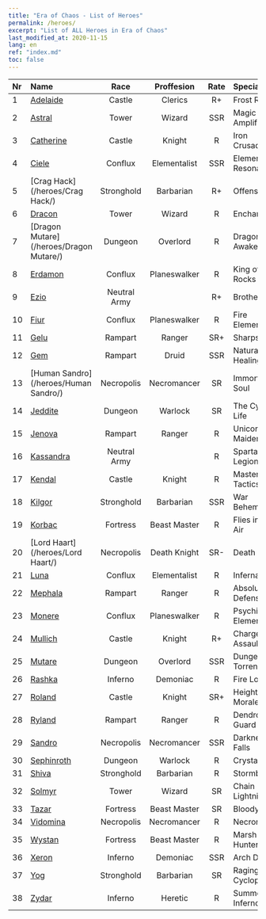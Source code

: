 ```yaml
---
title: "Era of Chaos - List of Heroes"
permalink: /heroes/
excerpt: "List of ALL Heroes in Era of Chaos"
last_modified_at: 2020-11-15
lang: en
ref: "index.md"
toc: false
---
```

  | Nr |    Name    |  Race   |  Proffesion   |  Rate  |    Specialty     |
  |:---|:-----------|:-------:|:-------------:|:------:|:-----------------|
  | 1 | [Adelaide](/heroes/Adelaide/) | Castle | Clerics | R+ |  Frost Ring  |
  | 2 | [Astral](/heroes/Astral/) | Tower | Wizard | SSR |  Magic Amplification  |
  | 3 | [Catherine](/heroes/Catherine/) | Castle | Knight | R |  Iron Crusader  |
  | 4 | [Ciele](/heroes/Ciele/) | Conflux | Elementalist | SSR |  Elemental Resonance  |
  | 5 | [Crag Hack](/heroes/Crag Hack/) | Stronghold | Barbarian | R+ |  Offense  |
  | 6 | [Dracon](/heroes/Dracon/) | Tower | Wizard | R |  Enchanter  |
  | 7 | [Dragon Mutare](/heroes/Dragon Mutare/) | Dungeon | Overlord | R |  Dragon Awakes  |
  | 8 | [Erdamon](/heroes/Erdamon/) | Conflux | Planeswalker | R |  King of Rocks  |
  | 9 | [Ezio](/heroes/Ezio/) | Neutral Army |  | R+ |  Brotherhood  |
  | 10 | [Fiur](/heroes/Fiur/) | Conflux | Planeswalker | R |  Fire Elemental  |
  | 11 | [Gelu](/heroes/Gelu/) | Rampart | Ranger | SR+ |  Sharpshooter  |
  | 12 | [Gem](/heroes/Gem/) | Rampart | Druid | SSR |  Natural Healing  |
  | 13 | [Human Sandro](/heroes/Human Sandro/) | Necropolis | Necromancer | SR |  Immortal Soul  |
  | 14 | [Jeddite](/heroes/Jeddite/) | Dungeon | Warlock | SR |  The Cycle of Life  |
  | 15 | [Jenova](/heroes/Jenova/) | Rampart | Ranger | R |  Unicorn Maiden  |
  | 16 | [Kassandra](/heroes/Kassandra/) | Neutral Army |  | R |  Spartan Legion  |
  | 17 | [Kendal](/heroes/Kendal/) | Castle | Knight | R |  Master of Tactics  |
  | 18 | [Kilgor](/heroes/Kilgor/) | Stronghold | Barbarian | SSR |  War Behemoth  |
  | 19 | [Korbac](/heroes/Korbac/) | Fortress | Beast Master | R |  Flies in the Air  |
  | 20 | [Lord Haart](/heroes/Lord Haart/) | Necropolis | Death Knight | SR- |  Death Knight  |
  | 21 | [Luna](/heroes/Luna/) | Conflux | Elementalist | R |  Infernal Wall  |
  | 22 | [Mephala](/heroes/Mephala/) | Rampart | Ranger | R |  Absolute Defense  |
  | 23 | [Monere](/heroes/Monere/) | Conflux | Planeswalker | R |  Psychic Elemental  |
  | 24 | [Mullich](/heroes/Mullich/) | Castle | Knight | R+ |  Charge Assault  |
  | 25 | [Mutare](/heroes/Mutare/) | Dungeon | Overlord | SSR |  Dungeon Torrent  |
  | 26 | [Rashka](/heroes/Rashka/) | Inferno | Demoniac | R |  Fire Lord  |
  | 27 | [Roland](/heroes/Roland/) | Castle | Knight | SR+ |  Heightened Morale  |
  | 28 | [Ryland](/heroes/Ryland/) | Rampart | Ranger | R |  Dendroid Guard  |
  | 29 | [Sandro](/heroes/Sandro/) | Necropolis | Necromancer | SSR |  Darkness Falls  |
  | 30 | [Sephinroth](/heroes/Sephinroth/) | Dungeon | Warlock | R |  Crystal Stare  |
  | 31 | [Shiva](/heroes/Shiva/) | Stronghold | Barbarian | R |  Stormbringer  |
  | 32 | [Solmyr](/heroes/Solmyr/) | Tower | Wizard | SR |  Chain Lightning  |
  | 33 | [Tazar](/heroes/Tazar/) | Fortress | Beast Master | SR |  Bloody Rage  |
  | 34 | [Vidomina](/heroes/Vidomina/) | Necropolis | Necromancer | R |  Necromancer  |
  | 35 | [Wystan](/heroes/Wystan/) | Fortress | Beast Master | R |  Marsh Hunter  |
  | 36 | [Xeron](/heroes/Xeron/) | Inferno | Demoniac | SSR |  Arch Devil  |
  | 37 | [Yog](/heroes/Yog/) | Stronghold | Barbarian | SR |  Raging Cyclops  |
  | 38 | [Zydar](/heroes/Zydar/) | Inferno | Heretic | R |  Summon Inferno  |
